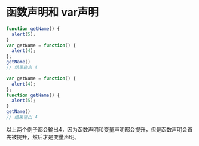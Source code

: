 # 函数声明和 var声明

```javascript
function getName() {
  alert(5);
}
var getName = function() {
  alert(4);
};
getName()
// 结果输出 4
```
```javascript
var getName = function() {
  alert(4);
};
function getName() {
  alert(5);
}
getName()
// 结果输出 4
```

以上两个例子都会输出4，因为函数声明和变量声明都会提升，但是函数声明会首先被提升，然后才是变量声明。

